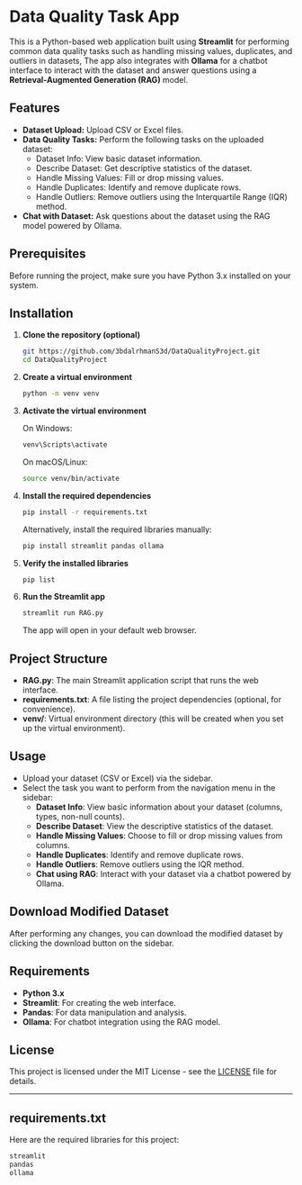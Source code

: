 
# Data Quality Task App

This is a Python-based web application built using
**Streamlit** for performing common data quality tasks such as handling missing values, duplicates,
and outliers in datasets, The app also integrates with **Ollama** for a chatbot
interface to interact with the dataset and answer questions using a **Retrieval-Augmented Generation (RAG)** model.

## Features
- **Dataset Upload:** Upload CSV or Excel files.
- **Data Quality Tasks:** Perform the following tasks on the uploaded dataset:
  - Dataset Info: View basic dataset information.
  - Describe Dataset: Get descriptive statistics of the dataset.
  - Handle Missing Values: Fill or drop missing values.
  - Handle Duplicates: Identify and remove duplicate rows.
  - Handle Outliers: Remove outliers using the Interquartile Range (IQR) method.
- **Chat with Dataset:** Ask questions about the dataset using the RAG model powered by Ollama.

## Prerequisites

Before running the project, make sure you have Python 3.x installed on your system.

## Installation

1. **Clone the repository (optional)**

   ```bash
   git https://github.com/3bdalrhmanS3d/DataQualityProject.git
   cd DataQualityProject
   ```

2. **Create a virtual environment**

   ```bash
   python -m venv venv
   ```

3. **Activate the virtual environment**

   On Windows:
   ```bash
   venv\Scripts\activate
   ```

   On macOS/Linux:
   ```bash
   source venv/bin/activate
   ```

4. **Install the required dependencies**

   ```bash
   pip install -r requirements.txt
   ```

   Alternatively, install the required libraries manually:

   ```bash
   pip install streamlit pandas ollama
   ```

5. **Verify the installed libraries**

   ```bash
   pip list
   ```

6. **Run the Streamlit app**

   ```bash
   streamlit run RAG.py
   ```

   The app will open in your default web browser.

## Project Structure

- **RAG.py**: The main Streamlit application script that runs the web interface.
- **requirements.txt**: A file listing the project dependencies (optional, for convenience).
- **venv/**: Virtual environment directory (this will be created when you set up the virtual environment).

## Usage

- Upload your dataset (CSV or Excel) via the sidebar.
- Select the task you want to perform from the navigation menu in the sidebar:
  - **Dataset Info**: View basic information about your dataset (columns, types, non-null counts).
  - **Describe Dataset**: View the descriptive statistics of the dataset.
  - **Handle Missing Values**: Choose to fill or drop missing values from columns.
  - **Handle Duplicates**: Identify and remove duplicate rows.
  - **Handle Outliers**: Remove outliers using the IQR method.
  - **Chat using RAG**: Interact with your dataset via a chatbot powered by Ollama.

## Download Modified Dataset

After performing any changes, you can download the modified dataset by clicking the download button on the sidebar.

## Requirements

- **Python 3.x**
- **Streamlit**: For creating the web interface.
- **Pandas**: For data manipulation and analysis.
- **Ollama**: For chatbot integration using the RAG model.

## License

This project is licensed under the MIT License - see the [LICENSE](LICENSE) file for details.

---

## requirements.txt

Here are the required libraries for this project:

```txt
streamlit
pandas
ollama
```
